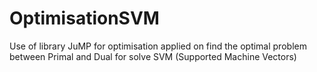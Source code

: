 # OptimisationSVM

Use of library JuMP for optimisation applied on find the optimal problem between Primal and Dual for solve SVM (Supported Machine Vectors)
